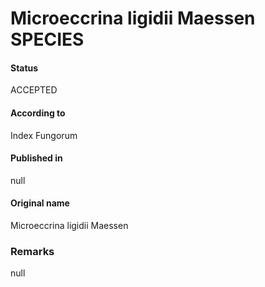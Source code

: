 # Microeccrina ligidii Maessen SPECIES

#### Status
ACCEPTED

#### According to
Index Fungorum

#### Published in
null

#### Original name
Microeccrina ligidii Maessen

### Remarks
null